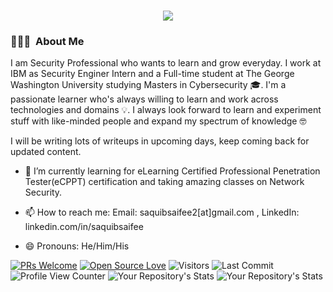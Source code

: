 <h1 align="center">
  <a href="https://git.io/typing-svg">
    <img src="https://readme-typing-svg.herokuapp.com/?color=%2330DCCE&lines=|Hello+Everyone!%20:)&center=true&size=30">
  </a>
</h1>

### 👨🏻‍💻 &nbsp;About Me
I am Security Professional who wants to learn and grow everyday. I work at IBM as Security Enginer Intern and a Full-time student at The George Washington University studying Masters in Cybersecurity :mortar_board:. I'm a passionate learner who's always willing to learn and work across technologies and domains :bulb:. I always look forward to learn and experiment stuff with like-minded people and expand my spectrum of knowledge 🤓

I will be writing lots of writeups in upcoming days, keep coming back for updated content.

- 🌱 I’m currently learning for eLearning Certified Professional Penetration Tester(eCPPT) certification and taking amazing classes on Network Security.

- 📫 How to reach me: 
  Email: saquibsaifee2[at]gmail.com , LinkedIn: linkedin.com/in/saquibsaifee
  
- 😄 Pronouns: He/Him/His

[![PRs Welcome](https://img.shields.io/badge/PRs-welcome-brightgreen.svg?style=flat&logo=github)](https://github.com/saquibsaifee)
[![Open Source Love](https://badges.frapsoft.com/os/v1/open-source.svg?v=103)](https://github.com/saquibsaifee)
<img alt="Visitors" src="https://komarev.com/ghpvc/?username=saquibsaifee&style=flat&labelColor=black&logo=github&label=PROFILE+VIEWS&color=29bf12">
<img alt="Last Commit" src="https://img.shields.io/github/last-commit/saquibsaifee/saquibsaifee?logo=markdown&label=LAST+UPDATE&color=29bf12&style=flat">
![Profile View Counter](https://komarev.com/ghpvc/?username=saquibsaifee)
![Your Repository's Stats](https://github-readme-stats.vercel.app/api?username=saquibsaifee&show_icons=true)
![Your Repository's Stats](https://github-readme-stats.vercel.app/api/top-langs/?username=saquibsaifee&theme=blue-green)


